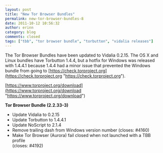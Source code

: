 ```yaml
---
layout: post
title: "New Tor Browser Bundles"
permalink: new-tor-browser-bundles-8
date: 2011-10-12 10:56:32
author: erinn
category: blog
comments: closed
tags: ["tbb", "tor browser bundle", "torbutton", "vidalia releases"]
---
```


The Tor Browser Bundles have been updated to Vidalia 0.2.15. The OS X and Linux bundles have Torbutton 1.4.4, but a hotfix for Windows was released with 1.4.4.1 because 1.4.4 had a minor issue that prevented the Windows bundle from going to [https://check.torproject.org](https://check.torproject.org "https://check.torproject.org").

[https://www.torproject.org/download](https://www.torproject.org/download "https://www.torproject.org/download")

**Tor Browser Bundle (2.2.33-3)**

-   Update Vidalia to 0.2.15
-   Update Torbutton to 1.4.4.1
-   Update NoScript to 2.1.4
-   Remove trailing dash from Windows version number (closes: \#4160)
-   Make Tor Browser (Aurora) fail closed when not launched with a TBB profile  
     (closes: \#4192)

